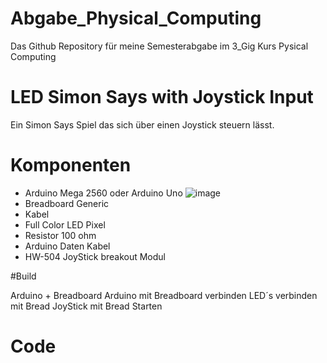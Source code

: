 # Abgabe_Physical_Computing
Das Github Repository für meine Semesterabgabe im 3_Gig Kurs Pysical Computing

# LED Simon Says with Joystick Input

Ein Simon Says Spiel das sich über einen Joystick steuern lässt. 

# Komponenten 

- Arduino Mega 2560 oder Arduino Uno
  ![image](https://drive.google.com/uc?export=view&id=1hiSJd5yH1DAKw2uczMnSHecqDYghV3IY)
-	Breadboard Generic
-	Kabel
-	Full Color LED Pixel
-	Resistor 100 ohm 
-	Arduino Daten Kabel
-	HW-504 JoyStick breakout Modul 

#Build 

Arduino  + Breadboard
Arduino mit Breadboard verbinden 
LED´s verbinden mit Bread 
JoyStick mit Bread 
Starten 

# Code 
